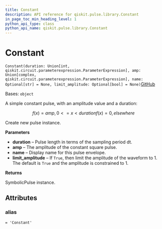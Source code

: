 ```yaml
---
title: Constant
description: API reference for qiskit.pulse.library.Constant
in_page_toc_min_heading_level: 1
python_api_type: class
python_api_name: qiskit.pulse.library.Constant
---
```


# Constant

<span id="qiskit.pulse.library.Constant" />

`Constant(duration: Union[int, qiskit.circuit.parameterexpression.ParameterExpression], amp: Union[complex, qiskit.circuit.parameterexpression.ParameterExpression], name: Optional[str] = None, limit_amplitude: Optional[bool] = None)`[GitHub](https://github.com/qiskit/qiskit/tree/stable/0.39/qiskit/pulse/library/symbolic_pulses.py "view source code")

Bases: `object`

A simple constant pulse, with an amplitude value and a duration:

$$
f(x) = amp    ,  0 <= x < duration
f(x) = 0      ,  elsewhere
$$

Create new pulse instance.

**Parameters**

*   **duration** – Pulse length in terms of the sampling period dt.
*   **amp** – The amplitude of the constant square pulse.
*   **name** – Display name for this pulse envelope.
*   **limit\_amplitude** – If `True`, then limit the amplitude of the waveform to 1. The default is `True` and the amplitude is constrained to 1.

**Returns**

SymbolicPulse instance.

## Attributes

<span id="qiskit.pulse.library.Constant.alias" />

### alias

`= 'Constant'`

